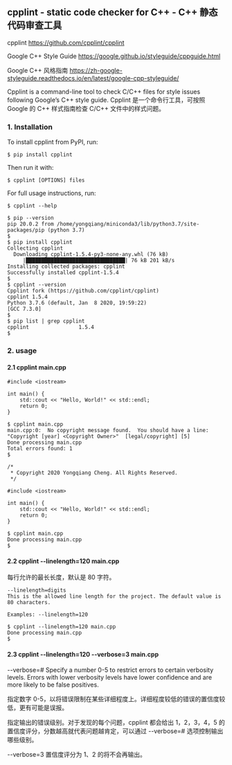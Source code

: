 ## cpplint - static code checker for C++ - C++ 静态代码审查工具

cpplint
<https://github.com/cpplint/cpplint>

Google C++ Style Guide
<https://google.github.io/styleguide/cppguide.html>

Google C++ 风格指南
<https://zh-google-styleguide.readthedocs.io/en/latest/google-cpp-styleguide/>


Cpplint is a command-line tool to check C/C++ files for style issues following Google’s C++ style guide.
Cpplint 是一个命令行工具，可按照 Google 的 C++ 样式指南检查 C/C++ 文件中的样式问题。


### 1. Installation

To install cpplint from PyPI, run:
```
$ pip install cpplint
```

Then run it with:
```
$ cpplint [OPTIONS] files
```

For full usage instructions, run:
```
$ cpplint --help
```

```
$ pip --version
pip 20.0.2 from /home/yongqiang/miniconda3/lib/python3.7/site-packages/pip (python 3.7)
$
$ pip install cpplint
Collecting cpplint
  Downloading cpplint-1.5.4-py3-none-any.whl (76 kB)
     |████████████████████████████████| 76 kB 201 kB/s
Installing collected packages: cpplint
Successfully installed cpplint-1.5.4
$
$ cpplint --version
Cpplint fork (https://github.com/cpplint/cpplint)
cpplint 1.5.4
Python 3.7.6 (default, Jan  8 2020, 19:59:22)
[GCC 7.3.0]
$
$ pip list | grep cpplint
cpplint                1.5.4
$
```

### 2. usage

#### 2.1 cpplint main.cpp

```
#include <iostream>

int main() {
    std::cout << "Hello, World!" << std::endl;
    return 0;
}
```

```
$ cpplint main.cpp
main.cpp:0:  No copyright message found.  You should have a line: "Copyright [year] <Copyright Owner>"  [legal/copyright] [5]
Done processing main.cpp
Total errors found: 1
$
```

```
/*
 * Copyright 2020 Yongqiang Cheng. All Rights Reserved.
 */

#include <iostream>

int main() {
    std::cout << "Hello, World!" << std::endl;
    return 0;
}
```

```
$ cpplint main.cpp
Done processing main.cpp
$
```

#### 2.2 cpplint --linelength=120 main.cpp

每行允许的最长长度，默认是 80 字符。

```
--linelength=digits
This is the allowed line length for the project. The default value is 80 characters.

Examples: --linelength=120
```

```
$ cpplint --linelength=120 main.cpp
Done processing main.cpp
$
```

#### 2.3 cpplint --linelength=120 --verbose=3 main.cpp


--verbose=#
Specify a number 0-5 to restrict errors to certain verbosity levels. Errors with lower verbosity levels have lower confidence and are more likely to be false positives.

指定数字 0-5，以将错误限制在某些详细程度上。详细程度较低的错误的置信度较低，更有可能是误报。

指定输出的错误级别。对于发现的每个问题，cpplint 都会给出 1，2，3，4，5 的置信度评分，分数越高就代表问题越肯定，可以通过 --verbose=# 选项控制输出哪些级别。

--verbose=3 置信度评分为 1、2 的将不会再输出。


